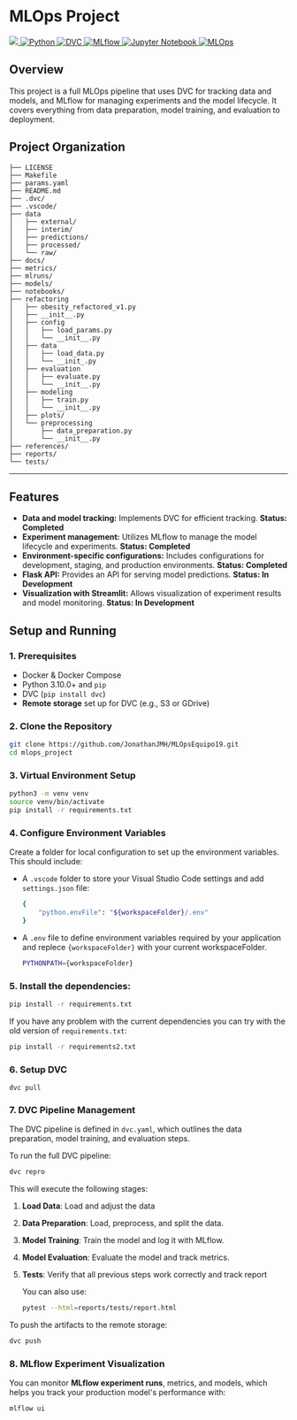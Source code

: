 # MLOps Project

<a target="_blank" href="https://cookiecutter-data-science.drivendata.org/">
    <img src="https://img.shields.io/badge/CCDS-Project%20template-328F97?logo=cookiecutter" />
</a>
<a target="_blank" href="https://www.python.org/">
    <img src="https://img.shields.io/badge/Python-3776AB?logo=python&logoColor=ffffff" alt="Python" />
</a>
<a target="_blank" href="https://dvc.org/">
    <img src="https://img.shields.io/badge/DVC-3BBF8C?logo=data-vault&logoColor=ffffff" alt="DVC" />
</a>
<a target="_blank" href="https://mlflow.org/">
    <img src="https://img.shields.io/badge/MLflow-FF4A1C?logo=mlflow&logoColor=ffffff" alt="MLflow" />
</a>
<a target="_blank" href="https://jupyter.org/">
    <img src="https://img.shields.io/badge/Jupyter-DA5B1E?logo=jupyter&logoColor=ffffff" alt="Jupyter Notebook" />
</a>
<a target="_blank" href="https://mlops.org/">
    <img src="https://img.shields.io/badge/MLOps-1C8FFF?logo=mlops&logoColor=ffffff" alt="MLOps" />
</a>

## Overview
This project is a full MLOps pipeline that uses DVC for tracking data and models, and MLflow for managing experiments and the model lifecycle. It covers everything from data preparation, model training, and evaluation to deployment.


## Project Organization

```
├── LICENSE
├── Makefile
├── params.yaml
├── README.md
├── .dvc/
├── .vscode/
├── data
│   ├── external/       
│   ├── interim/
│   ├── predictions/
│   ├── processed/      
│   └── raw/
├── docs/
├── metrics/
├── mlruns/
├── models/
├── notebooks/
├── refactoring
│   ├── obesity_refactored_v1.py
│   ├── __init__.py
│   ├── config
│   │   ├── load_params.py
│   │   └── __init__.py
│   ├── data
│   │   ├── load_data.py
│   │   └── __init_.py
│   ├── evaluation
│   │   ├── evaluate.py
│   │   └── __init__.py
│   ├── modeling
│   │   ├── train.py
│   │   └── __init__.py
│   ├── plots/
│   └── preprocessing
│       ├── data_preparation.py
│       └── __init__.py
├── references/
├── reports/
└── tests/
```

--------

## Features

- **Data and model tracking:** Implements DVC for efficient tracking.
    **Status: Completed**
- **Experiment management:** Utilizes MLflow to manage the model lifecycle and experiments.
     **Status: Completed**
- **Environment-specific configurations:** Includes configurations for development, staging, and production environments.
    **Status: Completed**
- **Flask API:** Provides an API for serving model predictions. 
    **Status: In Development**
- **Visualization with Streamlit:** Allows visualization of experiment results and model monitoring. 
    **Status: In Development**

## **Setup and Running**

### **1. Prerequisites**
- Docker & Docker Compose
- Python 3.10.0+ and `pip`
- DVC (`pip install dvc`)
- **Remote storage** set up for DVC (e.g., S3 or GDrive)

### **2. Clone the Repository**

```bash
git clone https://github.com/JonathanJMH/MLOpsEquipo19.git
cd mlops_project
```

### **3. Virtual Environment Setup**

```bash
python3 -m venv venv
source venv/bin/activate
pip install -r requirements.txt
```
### **4. Configure Environment Variables**

Create a folder for local configuration to set up the environment variables. This should include:

- A `.vscode` folder to store your Visual Studio Code settings and add `settings.json` file:

    ```bash
    {
        "python.envFile": "${workspaceFolder}/.env"
    }
    ```
- A `.env` file to define environment variables required by your application and replece `{workspaceFolder}` with your current workspaceFolder.

    ```bash
    PYTHONPATH={workspaceFolder}
    ```
### **5. Install the dependencies:**
```bash
pip install -r requirements.txt
```
If you have any problem with the current dependencies you can try with the old version of `requirements.txt`:
```bash
pip install -r requirements2.txt
```

### **6. Setup DVC**
    dvc pull

### **7. DVC Pipeline Management**

The DVC pipeline is defined in `dvc.yaml`, which outlines the data preparation, model training, and evaluation steps.

To run the full DVC pipeline:

```bash
dvc repro
```

This will execute the following stages:
1. **Load Data**: Load and adjust the data
2. **Data Preparation**: Load, preprocess, and split the data.
3. **Model Training**: Train the model and log it with MLflow.
4. **Model Evaluation**: Evaluate the model and track metrics.
5. **Tests**: Verify that all previous steps work correctly and track report

    You can also use:    
    ```bash
    pytest --html=reports/tests/report.html
    ```

To push the artifacts to the remote storage:
```bash
dvc push
```

### **8. MLflow Experiment Visualization**

You can monitor **MLflow experiment runs**, metrics, and models, which helps you track your production model's performance with:

```bash
mlflow ui
```
